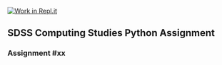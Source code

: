 [![Work in Repl.it](https://classroom.github.com/assets/work-in-replit-14baed9a392b3a25080506f3b7b6d57f295ec2978f6f33ec97e36a161684cbe9.svg)](https://classroom.github.com/online_ide?assignment_repo_id=3354079&assignment_repo_type=AssignmentRepo)
## SDSS Computing Studies Python Assignment
### Assignment #xx <Title> (Total Marks xx)

Objectives:
* Receive multiple return values from a function as a list or tuple
* Have default input parameters in a function
* Create your own module and use dot notation


### Multiple Values in Variable Assignment
Sometimes you, might want to return multiple values from a function.
Normally, a function returns a single variable, but that variable
could include a list or a tuple.
This means that if you know a function will return a list or tuple that 
always contains two values, then you can store those two values into
2 separate variables.
See example1.py

### Default Parameters in Function Definition
A function call requires the correct number of input parameters or
an error will occur, but you can also include optional parameters 
that can be specified by name.  If these are not included in your
function call, then a default value is specified.
see example2.py

### Creating Your Own Module and dot Notation
You may recall that when you needed to do the square root, we used the
math module, and imported it using the command "import math".  All of the
math commands could be used, but we need to include the dot notation. For
example, to use the sqrt function form the math module, we would type:
math.sqrt(x)
We can make our own modules that store our important functions, and import
them for use in other programs.
See example3.py

### 4 Tasks
Note: You will be reating a module called "assignment.py".
All of your functions will be defined in the module, but there
should be no other commands.  You should be importing your commands
from each of your task files.


##### Task 1
Temperature Conversion
In the assignment.py file:
define a function called tempConversion()
It will have one required float parameter called degrees
It will have an optional parameter called unit with a default of C
If the unit is C, convert the degrees into fahrenheight and return the 
fahrenheight as a float
If the unit is F, convert the degrees into celsius and return the 
celsius as a float
All answers should be rounded to 1 decimal place

Test your program in task1.py by importing your assignment.py module
and testing with the command:

Example Command
print( assignment.tempConversion(10, unit="F") )
expects:
-12.2

##### Task 2
Factor Pair
In the assignment.py file:
Define a function called factorPair().
It has 2 required integer inputs:
a number, and a factor
The return value is a sorted list of the 2 factors that multiply to 
make the number

Example Command:
print( assignment.factorPair(10,2) )
expects:
[2, 5]

##### Problem 1

The cosine law is used to find the length of a missing side in a triangle
that is not a right triangle.
It uses the formula:
c^2 = a^2 + b^2 - 2*a*b*cos(C)

In the assignment.py file:
define a function called cosineLaw().

The function should take three input parameters, and an optional 4th parameter.
Two of the required parameters are going to be the sides of a triangle
and the 3rd is going to be an angle measurement in degrees
The optional parameter is a boolean True or False called "oppositeSide".
The default will be True.

Calculate the missing side of the triangle using the Cosine Law.  You may need to do
some algebra to isolate your variable.  You will also need to use the quadratic
formula to find the length of the side if it's not side c.

We will use the math module to access a method called math.cos
math.cos will tell us the cosine of an angle if it is in radians,
but since we are entering the angle measure in degrees, 
ou will need to create a function called toRadians()

create the function toRadians()
it will take 1 input value, a float that is the measure of the angle in degrees
The function will convert the measure from degrees to radians

math.pi radians = 180 degrees
    # radians        # degrees
    ----------    = -----------
       math.pi         180

the return value will be a float value that is the angle measure in radians


create a function called quadratic.  The function will require 3 float parameters.
The function will use the quadratic formula to find the solutions to a
quadratic equation in the format ax^2 + bx + c = 0 and will return
a sorted list of the 2 solutions

create a function called solution. The function will require 2 float parameters
as inputs.  Since the quadratic formula will generate 2 answers, one negative and
one positive, this will help us decide which should be the length of the missing side.
Return this value.
(x points) 

